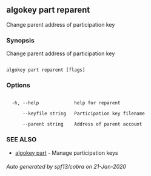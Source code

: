 ## algokey part reparent



Change parent address of participation key



### Synopsis



Change parent address of participation key



```

algokey part reparent [flags]

```



### Options



```

  -h, --help             help for reparent

      --keyfile string   Participation key filename

      --parent string    Address of parent account

```



### SEE ALSO



* [algokey part](../../part/part/)	 - Manage participation keys


###### Auto generated by spf13/cobra on 21-Jan-2020

